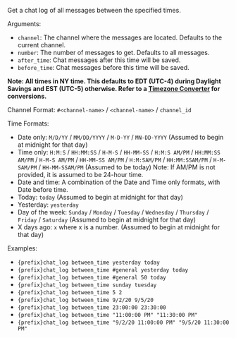 Get a chat log of all messages between the specified times.

Arguments:
* `channel`: The channel where the messages are located. Defaults to the current channel.
* `number`: The number of messages to get. Defaults to all messages.
* `after_time`: Chat messages after this time will be saved.
* `before_time`: Chat messages before this time will be saved.

__**Note: All times in NY time. This defaults to EDT (UTC-4) during Daylight Savings and EST (UTC-5) otherwise. Refer to a [Timezone Converter](https://www.thetimezoneconverter.com/) for conversions.**__

Channel Format: `#<channel-name>` / `<channel-name>` / `channel_id`

Time Formats:
* Date only: `M/D/YY` / `MM/DD/YYYY` / `M-D-YY` / `MN-DD-YYYY` (Assumed to begin at midnight for that day)
* Time only: `H:M:S` / `HH:MM:SS` / `H-M-S` / `HH-MM-SS` / `H:M:S AM/PM` / `HH:MM:SS AM/PM` / `H-M-S AM/PM` / `HH-MM-SS AM/PM` / `H:M:SAM/PM` / `HH:MM:SSAM/PM` / `H-M-SAM/PM` / `HH-MM-SSAM/PM` (Assumed to be today)
Note: If AM/PM is not provided, it is assumed to be 24-hour time.
* Date and time: A combination of the Date and Time only formats, with Date before time.
* Today: `today` (Assumed to begin at midnight for that day)
* Yesterday: `yesterday`
* Day of the week: `Sunday` / `Monday` / `Tuesday` / `Wednesday` / `Thursday` / `Friday` / `Saturday` (Assumed to begin at midnight for that day)
* X days ago: `x` where x is a number. (Assumed to begin at midnight for that day)

Examples:
* `{prefix}chat_log between_time yesterday today`
* `{prefix}chat_log between_time #general yesterday today`
* `{prefix}chat_log between_time #general 50 today`
* `{prefix}chat_log between_time sunday tuesday`
* `{prefix}chat_log between_time 5 2`
* `{prefix}chat_log between_time 9/2/20 9/5/20`
* `{prefix}chat_log between_time 23:00:00 23:30:00`
* `{prefix}chat_log between_time "11:00:00 PM" "11:30:00 PM"`
* `{prefix}chat_log between_time "9/2/20 11:00:00 PM" "9/5/20 11:30:00 PM"`
